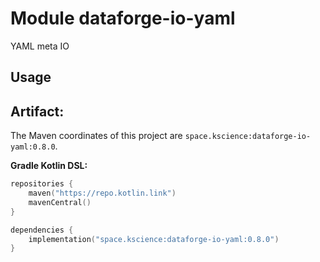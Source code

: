 # Module dataforge-io-yaml

YAML meta IO

## Usage

## Artifact:

The Maven coordinates of this project are `space.kscience:dataforge-io-yaml:0.8.0`.

**Gradle Kotlin DSL:**
```kotlin
repositories {
    maven("https://repo.kotlin.link")
    mavenCentral()
}

dependencies {
    implementation("space.kscience:dataforge-io-yaml:0.8.0")
}
```
